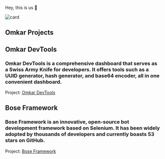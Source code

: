 Hey, this is us 👋

![card](https://www.omkar.cloud/om-startup-framework/img/twitter-card.png)

## Omkar Projects


## Omkar DevTools

### Omkar DevTools is a comprehensive dashboard that serves as a Swiss Army Knife for developers. It offers tools such as a UUID generator, hash generator, and base64 encoder, all in one convenient dashboard.

Project: [Omkar DevTools](https://www.omkar.cloud/devtools/)

## Bose Framework

### Bose Framework is an innovative, open-source bot development framework based on Selenium. It has been widely adopted by thousands of developers and currently boasts 53 stars on GitHub.

Project: [Bose Framework](https://www.omkar.cloud/bose/)
